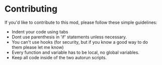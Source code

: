 # Contributing

If you'd like to contribute to this mod, please follow these simple guidelines:

- Indent your code using tabs
- Dont use parenthesis in 'if' statements unless necessary.
- You can't use hooks (for security, but if you know a good way to do them please let me know)
- Every function and variable has to be local, no global variables.
- Keep all code inside of the two autorun scripts.
